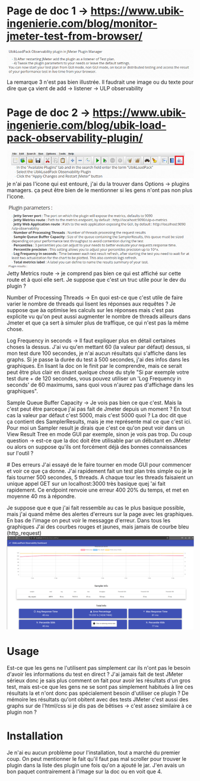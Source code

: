 # Page de doc 1 -> https://www.ubik-ingenierie.com/blog/monitor-jmeter-test-from-browser/
![Legende](images/doc1.png)
La remarque 3 n'est pas bien illustrée.
Il faudrait une image ou du texte pour dire que ça vient de add -> listener -> ULP observability


# Page de doc 2 -> https://www.ubik-ingenierie.com/blog/ubik-load-pack-observability-plugin/
![Legende](images/doc2-1.png)
je n'ai pas l'icone qui est entouré, j'ai du la trouver dans Options -> plugins managers. ça peut être bien de le mentionner si les gens n'ont pas non plus l'icone.

![Legende](images/doc2-2.png)
Jetty Metrics route -> je comprend pas bien ce qui est affiché sur cette route et à quoi elle sert.
Je suppose que c'est un truc utile pour le dev du plugin ?

Number of Processing Threads -> En quoi est-ce que c'est utile de faire varier le nombre de threads qui lisent les réponses aux requêtes ? Je suppose que àa optimise les calculs sur les réponses mais c'est pas explicite vu qu'on peut aussi augmenter le nombre de threads ailleurs dans Jmeter et que ça sert à simuler plus de traffique, ce qui n'est pas la même chose.

Log Frequency in seconds -> Il faut expliquer plus en détail certaines choses la dessus. J'ai vu qu'en mettant 60 (la valeur par défaut) dessus, si mon test dure 100 secondes, je n'ai aucun résultats qui s'affiche dans les graphs. Si je passe la durée du test à 500 secondes, j'ai des infos dans les graphiques. En lisant la doc on le finit par le comprendre, mais ce serait peut être plus clair en disant quelque chose du style "Si par exemple votre test dure + de 120 secondes, vous pouvez utiliser un 'Log Frequency in seconds' de 60 maximums, sans quoi vous n'aurez pas d'affichage dans les graphiques".

Sample Queue Buffer Capacity  -> Je vois pas bien ce que c'est. Mais la c'est peut être parceque j'ai pas fait de Jmeter depuis un moment ? En tout cas la valeur par défaut c'est 5000, mais c'est 5000 quoi ? La doc dit que ça contient des SamplerResults, mais je me représente mal ce que c'est ici. Pour moi un Sampler result je dirais que c'est ce qu'on peut voir dans un View Result Tree en mode GUI par exemple, sinon je vois pas trop. Du coup question -> est-ce que la doc doit être utilisable par un débutant en JMeter ou alors on suppose qu'ils ont forcément déjà des bonnes connaissances sur l'outil ?

# Des erreurs
J'ai essayé de le faire tourner en mode GUI pour commencer et voir ce que ça donne. J'ai rapidement fait un test plan très simple ou je le fais tourner 500 secondes, 5 threads. A chaque tour les threads faisaient un unique appel GET sur un localhost:3000 très basique quej 'ai fait rapidement. Ce endpoint renvoie une erreur 400 20% du temps, et met en moyenne 40 ms à répondre.

Je suppose que e que j'ai fait ressemble au cas le plus basique possible, mais j'ai quand même des alertes d'erreurs sur la page avec les graphiques. En bas de l'image on peut voir le messagge d'erreur. Dans tous les graphiques J'ai des courbes rouges et jaunes, mais jamais de courbe bleu (http_request)
![Legende](images/errors-1.png)

# Usage
Est-ce que les gens ne l'utilisent pas simplement car ils n'ont pas le besoin d'avoir les informations du test en direct ?
J'ai jamais fait de test JMeter sérieux donc je sais plus comment on fait pour avoir les résultats d'un gros test, mais est-ce que les gens ne se sont pas simplement habitués à lire ces résultats la et n'ont donc pas spécialement besoin d'utiliser ce plugin ?
De mémoire les résultats qu'ont obitent avec des tests JMeter c'est aussi des graphs sur de l'html/css si je dis pas de bêtises -> c'est assez similaire à ce plugin non ?

# Installation
Je n'ai eu aucun problème pour l'installation, tout a marché du premier coup. On peut mentionner le fait qu'il faut pas mal scroller pour trouver le plugin dans la liste des plugin une fois qu'on a ajouté le jar. J'en avais un bon paquet contrairement à l'image sur la doc ou en voit que 4.
